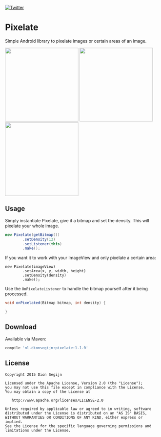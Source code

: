 [![Twitter](https://img.shields.io/badge/Twitter-@dionsegijn-blue.svg?style=flat)](http://twitter.com/dionsegijn)

# Pixelate
Simple Android library to pixelate images or certain areas of an image.

<img src="https://github.com/DanielMartinus/Pixelate/blob/master/images/pixelate.jpg" width="240" /> <img src="https://github.com/DanielMartinus/Pixelate/blob/master/images/pixelate12.jpg" width="240" /> <img src="https://github.com/DanielMartinus/Pixelate/blob/master/images/pixelate128.jpg" width="240" />

## Usage

Simply instantiate Pixelate, give it a bitmap and set the density. This will pixelate your whole image.

```Java
new Pixelate(getBitmap())
		.setDensity(12)
		.setListener(this)
		.make();
```

If you want it to work with your ImageView and only pixelate a certain area:

```
new Pixelate(imageView)
		.setArea(x, y, width, height)
		.setDensity(density)
		.make();
```

Use the `OnPixelateListener` to handle the bitmap yourself after it being processed.

```Java
void onPixelated(Bitmap bitmap, int density) {

}
```



Download
--------

Available via Maven:

```groovy
compile 'nl.dionsegijn:pixelate:1.1.0'
```

License
-------

    Copyright 2015 Dion Segijn

    Licensed under the Apache License, Version 2.0 (the "License");
    you may not use this file except in compliance with the License.
    You may obtain a copy of the License at

       http://www.apache.org/licenses/LICENSE-2.0

    Unless required by applicable law or agreed to in writing, software
    distributed under the License is distributed on an "AS IS" BASIS,
    WITHOUT WARRANTIES OR CONDITIONS OF ANY KIND, either express or implied.
    See the License for the specific language governing permissions and
    limitations under the License.
    
    
    
